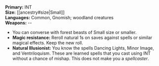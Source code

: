 **Primary:** INT  
**Size:** [[ancestry#size|Small]]  
**Languages:** Common, Gnomish; woodland creatures  
**Weapons:** --  

- You can converse with forest beasts of Small size or smaller.
- **Magic resistance:** Reroll natural 1s on saves against spells or similar magical effects. Keep the new roll.
- **Natural Illusionist:** You know the spells Dancing Lights, Minor Image, and Ventriloquism. These are learned spells that you cast using INT without a chance of mishap. This does not make you a *spellcaster*.
